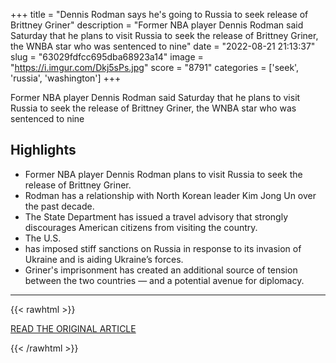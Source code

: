 +++
title = "Dennis Rodman says he's going to Russia to seek release of Brittney Griner"
description = "Former NBA player Dennis Rodman said Saturday that he plans to visit Russia to seek the release of Brittney Griner, the WNBA star who was sentenced to nine"
date = "2022-08-21 21:13:37"
slug = "63029fdfcc695dba68923a14"
image = "https://i.imgur.com/Dkj5sPs.jpg"
score = "8791"
categories = ['seek', 'russia', 'washington']
+++

Former NBA player Dennis Rodman said Saturday that he plans to visit Russia to seek the release of Brittney Griner, the WNBA star who was sentenced to nine

## Highlights

- Former NBA player Dennis Rodman plans to visit Russia to seek the release of Brittney Griner.
- Rodman has a relationship with North Korean leader Kim Jong Un over the past decade.
- The State Department has issued a travel advisory that strongly discourages American citizens from visiting the country.
- The U.S.
- has imposed stiff sanctions on Russia in response to its invasion of Ukraine and is aiding Ukraine’s forces.
- Griner's imprisonment has created an additional source of tension between the two countries — and a potential avenue for diplomacy.

---

{{< rawhtml >}}
  <p class="article-category">
    <a target="_blank" href="https://www.nbcnews.com/news/dennis-rodman-says-going-russia-seek-release-brittney-griner-rcna44106?cid=sm_npd_nn_fb_ma&amp;fbclid=IwAR3qvbSnsN4HCu6CsaqtBecKIHAaXIenfpI3XIQnl9upjtmcHXzVCprLFt8">READ THE ORIGINAL ARTICLE</a>
  </p>
{{< /rawhtml >}}
